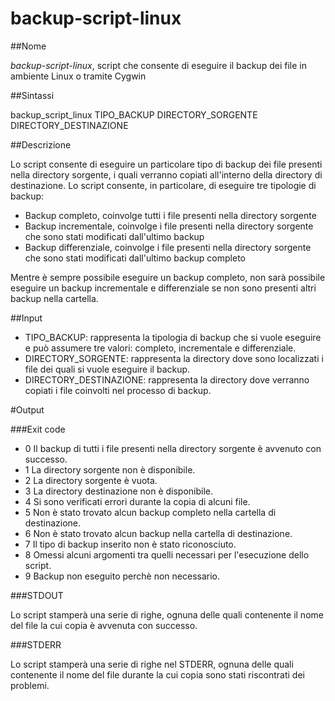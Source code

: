 # backup-script-linux

##Nome

*backup-script-linux*, script che consente di eseguire il backup dei file in ambiente Linux o tramite Cygwin

##Sintassi

backup_script_linux TIPO_BACKUP DIRECTORY_SORGENTE DIRECTORY_DESTINAZIONE

##Descrizione

Lo script consente di eseguire un particolare tipo di backup dei file presenti nella directory sorgente, i quali verranno copiati all'interno della directory di destinazione.
Lo script consente, in particolare, di eseguire tre tipologie di backup:

* Backup completo, coinvolge tutti i file presenti nella directory sorgente
* Backup incrementale, coinvolge i file presenti nella directory sorgente che sono stati modificati dall'ultimo backup
* Backup differenziale, coinvolge i file presenti nella directory sorgente che sono stati modificati dall'ultimo backup completo

Mentre è sempre possibile eseguire un backup completo, non sarà possibile eseguire un backup incrementale e differenziale se non sono presenti altri backup nella cartella.

##Input

* TIPO_BACKUP: rappresenta la tipologia di backup che si vuole eseguire e può assumere tre valori: completo, incrementale e differenziale.
* DIRECTORY_SORGENTE: rappresenta la directory dove sono localizzati i file dei quali si vuole eseguire il backup.
* DIRECTORY_DESTINAZIONE: rappresenta la directory dove verranno copiati i file coinvolti nel processo di backup.

#Output

###Exit code

* 0 Il backup di tutti i file presenti nella directory sorgente è avvenuto con successo.
* 1 La directory sorgente non è disponibile.
* 2 La directory sorgente è vuota.
* 3 La directory destinazione non è disponibile.
* 4 Si sono verificati errori durante la copia di alcuni file.
* 5 Non è stato trovato alcun backup completo nella cartella di destinazione.
* 6 Non è stato trovato alcun backup nella cartella di destinazione.
* 7 Il tipo di backup inserito non è stato riconosciuto.
* 8 Omessi alcuni argomenti tra quelli necessari per l'esecuzione dello script.
* 9 Backup non eseguito perchè non necessario.

###STDOUT

Lo script stamperà una serie di righe, ognuna delle quali contenente il nome del file la cui copia è avvenuta con successo.

###STDERR

Lo script stamperà una serie di righe nel STDERR, ognuna delle quali contenente il nome del file durante la cui copia sono stati riscontrati dei problemi.


